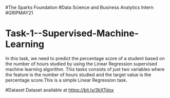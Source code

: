 #The Sparks Foundation
#Data Science and Business Analytics Intern
#GRIPMAY21

# Task-1--Supervised-Machine-Learning
In this task, we need to predict the percentage score of a student based on the number of hours studied by using the Linear Regression supervised machine learning algorithm. This tasks consists of just two variables where the feature is the number of hours studied and the target value is the percentage score.This is a simple Linear Regression task.

#Dataset
Dataset available at  https://bit.ly/3kXTdox

